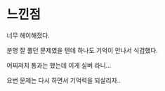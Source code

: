 # 느낀점

너무 헤이해졌다.

분명 잘 풀던 문제였을 텐데 하나도 기억이 안나서 식겁했다. 

어찌저치 통과는 했는데 이게 실버 라니...

요번 문제는 다시 하면서 기억력을 되살리자..

